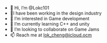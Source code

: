 - 👋 Hi, I’m @Lokc101
- 🎨I have been working in the design industry
- 👀 I’m interested in Game development
- 🌱 I’m currently learning C++ and unity
- 💞️ I’m looking to collaborate on Game Jams 
- 📫 Reach me at lok_cheng@icloud.ocm

<!---
Lokc101/Lokc101 is a ✨ special ✨ repository because its `README.md` (this file) appears on your GitHub profile.
You can click the Preview link to take a look at your changes.
--->
